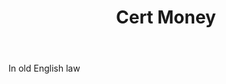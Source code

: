 ---
title: Cert Money
letter: C
permalink: "/definitions/bld-cert-money.html"
body: In old English law
published_at: '2018-07-07'
source: Black's Law Dictionary 2nd Ed (1910)
layout: post
---
